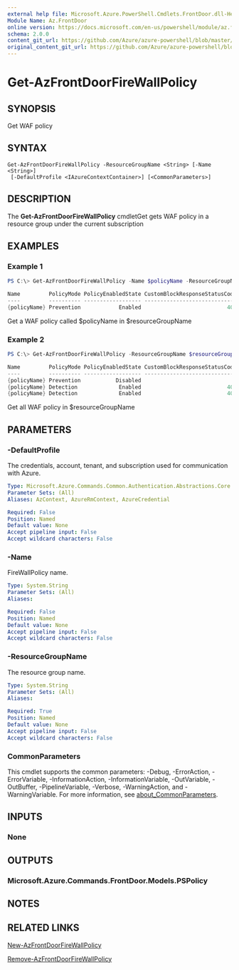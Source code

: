```yaml
---
external help file: Microsoft.Azure.PowerShell.Cmdlets.FrontDoor.dll-Help.xml
Module Name: Az.FrontDoor
online version: https://docs.microsoft.com/en-us/powershell/module/az.frontdoor/get-azfrontdoorfirewallpolicy
schema: 2.0.0
content_git_url: https://github.com/Azure/azure-powershell/blob/master/src/FrontDoor/FrontDoor/help/Get-AzFrontDoorFireWallPolicy.md
original_content_git_url: https://github.com/Azure/azure-powershell/blob/master/src/FrontDoor/FrontDoor/help/Get-AzFrontDoorFireWallPolicy.md
---
```


# Get-AzFrontDoorFireWallPolicy

## SYNOPSIS
Get WAF policy

## SYNTAX

```
Get-AzFrontDoorFireWallPolicy -ResourceGroupName <String> [-Name <String>]
 [-DefaultProfile <IAzureContextContainer>] [<CommonParameters>]
```

## DESCRIPTION
The **Get-AzFrontDoorFireWallPolicy** cmdletGet gets WAF policy in a resource group under the current subscription

## EXAMPLES

### Example 1
```powershell
PS C:\> Get-AzFrontDoorFireWallPolicy -Name $policyName -ResourceGroupName $resourceGroupName

Name         PolicyMode PolicyEnabledState CustomBlockResponseStatusCode RedirectUrl
----         ---------- ------------------ ----------------------------- -----------
{policyName} Prevention            Enabled                           403 https://www.bing.com/
```

Get a WAF policy called $policyName in $resourceGroupName

### Example 2
```powershell
PS C:\> Get-AzFrontDoorFireWallPolicy -ResourceGroupName $resourceGroupName

Name         PolicyMode PolicyEnabledState CustomBlockResponseStatusCode RedirectUrl
----         ---------- ------------------ ----------------------------- -----------
{policyName} Prevention           Disabled
{policyName} Detection             Enabled                           403 https://www.bing.com/
{policyName} Detection             Enabled                           404
```

Get all WAF policy in $resourceGroupName

## PARAMETERS

### -DefaultProfile
The credentials, account, tenant, and subscription used for communication with Azure.

```yaml
Type: Microsoft.Azure.Commands.Common.Authentication.Abstractions.Core.IAzureContextContainer
Parameter Sets: (All)
Aliases: AzContext, AzureRmContext, AzureCredential

Required: False
Position: Named
Default value: None
Accept pipeline input: False
Accept wildcard characters: False
```

### -Name
FireWallPolicy name.

```yaml
Type: System.String
Parameter Sets: (All)
Aliases:

Required: False
Position: Named
Default value: None
Accept pipeline input: False
Accept wildcard characters: False
```

### -ResourceGroupName
The resource group name.

```yaml
Type: System.String
Parameter Sets: (All)
Aliases:

Required: True
Position: Named
Default value: None
Accept pipeline input: False
Accept wildcard characters: False
```

### CommonParameters
This cmdlet supports the common parameters: -Debug, -ErrorAction, -ErrorVariable, -InformationAction, -InformationVariable, -OutVariable, -OutBuffer, -PipelineVariable, -Verbose, -WarningAction, and -WarningVariable. For more information, see [about_CommonParameters](https://go.microsoft.com/fwlink/?LinkID=113216).

## INPUTS

### None

## OUTPUTS

### Microsoft.Azure.Commands.FrontDoor.Models.PSPolicy

## NOTES

## RELATED LINKS

[New-AzFrontDoorFireWallPolicy](./New-AzFrontDoorFireWallPolicy.md)

[Remove-AzFrontDoorFireWallPolicy](./Remove-AzFrontDoorFireWallPolicy.md)
